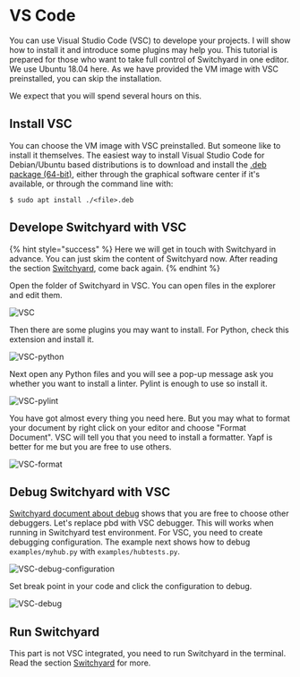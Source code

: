 # VS Code

You can use Visual Studio Code (VSC) to develope your projects. I will show how to install it and introduce some plugins may help you. This tutorial is prepared for those who want to take full control of Switchyard in one editor. We use Ubuntu 18.04 here. As we have provided the VM image with VSC preinstalled, you can skip the installation.

We expect that you will spend several hours on this.

## Install VSC

You can choose the VM image with VSC preinstalled. But someone like to install it themselves. The easiest way to install Visual Studio Code for Debian/Ubuntu based distributions is to download and install the [.deb package (64-bit)](https://go.microsoft.com/fwlink/?LinkID=760868), either through the graphical software center if it's available, or through the command line with:

```
$ sudo apt install ./<file>.deb
```

## Develope Switchyard with VSC

{% hint style="success" %}
Here we will get in touch with Switchyard in advance. You can just skim the content of Switchyard now. After reading the section [Switchyard](switchyard.md), come back again.
{% endhint %}

Open the folder of Switchyard in VSC. You can open files in the explorer and edit them.

![VSC](./assets/vscode.png)

Then there are some plugins you may want to install. For Python, check this extension and install it.

![VSC-python](./assets/vscode-python.png)

Next open any Python files and you will see a pop-up message ask you whether you want to install a linter. Pylint is enough to use so install it.

![VSC-pylint](./assets/vscode-pylint.png)

You have got almost every thing you need here. But you may what to format your document by right click on your editor and choose "Format Document". VSC will tell you that you need to install a formatter. Yapf is better for me but you are free to use others.

![VSC-format](./assets/vscode-format.gif)

## Debug Switchyard with VSC

[Switchyard document about debug](https://jsommers.github.io/switchyard/test_execution.html#if-you-don-t-like-pdb) shows that you are free to choose other debuggers. Let's replace pbd with VSC debugger. This will works when running in Switchyard test environment. For VSC, you need to create debugging configuration. The example next shows how to debug `examples/myhub.py` with `examples/hubtests.py`.

![VSC-debug-configuration](./assets/vscode-debug-conf.gif)

Set break point in your code and click the configuration to debug.

![VSC-debug](./assets/vscode-debug.gif)

## Run Switchyard

This part is not VSC integrated, you need to run Switchyard in the terminal. Read the section [Switchyard](switchyard.md) for more.
